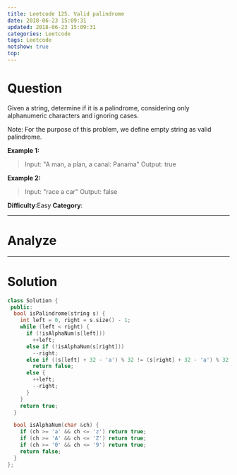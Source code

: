 ```yaml
---
title: Leetcode 125. Valid palindrome
date: 2018-06-23 15:09:31
updated: 2018-06-23 15:09:31
categories: Leetcode
tags: Leetcode
notshow: true
top:
---
```


# Question

Given a string, determine if it is a palindrome, considering only alphanumeric characters and ignoring cases.

Note: For the purpose of this problem, we define empty string as valid palindrome.

**Example 1:**
> Input: "A man, a plan, a canal: Panama"
> Output: true

**Example 2:**
> Input: "race a car"
> Output: false

**Difficulty**:Easy
**Category**:

<!--more-->
******

# Analyze

******

# Solution

```cpp
class Solution {
 public:
  bool isPalindrome(string s) {
    int left = 0, right = s.size() - 1;
    while (left < right) {
      if (!isAlphaNum(s[left]))
        ++left;
      else if (!isAlphaNum(s[right]))
        --right;
      else if ((s[left] + 32 - 'a') % 32 != (s[right] + 32 - 'a') % 32)
        return false;
      else {
        ++left;
        --right;
      }
    }
    return true;
  }

  bool isAlphaNum(char &ch) {
    if (ch >= 'a' && ch <= 'z') return true;
    if (ch >= 'A' && ch <= 'Z') return true;
    if (ch >= '0' && ch <= '9') return true;
    return false;
  }
};
```